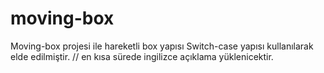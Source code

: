 # moving-box
Moving-box  projesi ile hareketli box yapısı Switch-case yapısı kullanılarak elde edilmiştir. // en kısa sürede ingilizce açıklama yüklenicektir.
